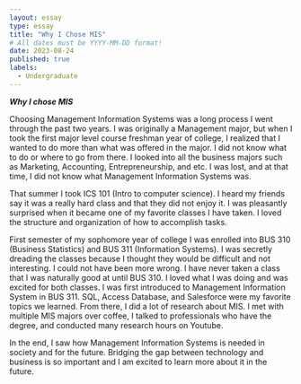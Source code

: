 ```yaml
---
layout: essay
type: essay
title: "Why I Chose MIS"
# All dates must be YYYY-MM-DD format!
date: 2023-08-24
published: true
labels:
  - Undergraduate 
---
```


***Why I chose MIS***

Choosing Management Information Systems was a long process I went through the past two years. I was originally a Management major, but when I took the first major level course freshman year of college, I realized that I wanted to do more than what was offered in the major. I did not know what to do or where to go from there. I looked into all the business majors such as Marketing, Accounting, Entrepreneurship, and etc. I was lost, and at that time, I did not know what Management Information Systems was. 

That summer I took ICS 101 (Intro to computer science). I heard my friends say it was a really hard class and that they did not enjoy it. I was pleasantly surprised when it became one of my favorite classes I have taken. I loved the structure and organization of how to accomplish tasks. 

First semester of my sophomore year of college I was enrolled into BUS 310 (Business Statistics) and BUS 311 (Information Systems). I was secretly dreading the classes because I thought they would be difficult and not interesting. I could not have been more wrong. I have never taken a class that I was naturally good at until BUS 310. I loved what I was doing and was excited for both classes. I was first introduced to Management Information System in BUS 311. SQL, Access Database, and Salesforce were my favorite topics we learned. From there, I did a lot of research about MIS. I met with multiple MIS majors over coffee, I talked to professionals who have the degree, and conducted many research hours on Youtube. 

In the end, I saw how Management Information Systems is needed in society and for the future. Bridging the gap between technology and business is so important and I am excited to learn more about it in the future.
